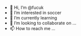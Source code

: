 - 👋 Hi, I’m @fucuk
- 👀 I’m interested in soccer
- 🌱 I’m currently learning 
- 💞️ I’m looking to collaborate on ...
- 📫 How to reach me ...

<!---
fucuk/fucuk is a ✨ special ✨ repository because its `README.md` (this file) appears on your GitHub profile.
You can click the Preview link to take a look at your changes.
--->
